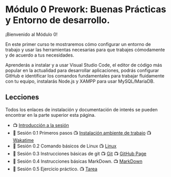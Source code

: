 # Módulo 0 Prework: Buenas Prácticas y Entorno de desarrollo.

¡Bienvenido al Módulo 0!

En este primer curso te mostraremos cómo configurar un entorno de trabajo y usar las herramientas necesarias para que trabajes cómodamente y de acuerdo a tus necesidades.

Aprenderás a instalar y a usar Visual Studio Code, el editor de código más popular en la actualidad para desarrollar aplicaciones, podrás configurar GitHub e identificar los comandos fundamentales para trabajar fluidamente con tu equipo, instalarás Node.js y XAMPP para usar MySQL/MariaDB.

## Lecciones
Todos los enlaces de instalación y documentación de interés se pueden encontrar en la parte superior esta página.

- :tv: [Introducción a la sesión](https://www.youtube.com/watch?v=ixxqCaLAZys&list=PLCJVwfWFCVit5EDdoetU348Z2irM9148j&index=2&t=1s)
- :notebook: Sesión 0.1 Primeros pasos  :tv: [Instalación ambiente de trabajo](https://www.youtube.com/watch?v=o8ug9hMEeK0&list=PLCJVwfWFCVit5EDdoetU348Z2irM9148j&index=2&ab_channel=AgileInnova)  :tv: [Wakatime](https://www.youtube.com/watch?v=0Rrq53mOPPc&list=PLCJVwfWFCVit5EDdoetU348Z2irM9148j&index=3&ab_channel=AgileInnova)
- :notebook: Sesión 0.2 Comando básicos de Linux  :tv: [Linux](https://www.youtube.com/watch?v=bwvyhMRBMnQ&list=PLCJVwfWFCVit5EDdoetU348Z2irM9148j&index=4&ab_channel=AgileInnova)
- :notebook: Sesión 0.3 Instrucciones básicas de git  :tv: [Git](https://www.youtube.com/watch?v=EhPeURxzF9E&list=PLCJVwfWFCVit5EDdoetU348Z2irM9148j&index=5&ab_channel=AgileInnova)  :tv: [GitHub Page](https://www.youtube.com/watch?v=XHCLfAfnlyM&list=PLCJVwfWFCVit5EDdoetU348Z2irM9148j&index=6&ab_channel=AgileInnova)
- :notebook: Sesión 0.4 Instrucciones básicas MarkDown. :tv: [MarkDown](https://www.youtube.com/watch?v=A8RO21ZYrMA&list=PLCJVwfWFCVit5EDdoetU348Z2irM9148j&index=7&ab_channel=AgileInnova)
- :notebook: Sesión 0.5 Ejercicio práctico. :tv: [Tarea](https://www.youtube.com/watch?v=IzJCNlc1g2M&list=PLCJVwfWFCVit5EDdoetU348Z2irM9148j&index=8&ab_channel=AgileInnova)
